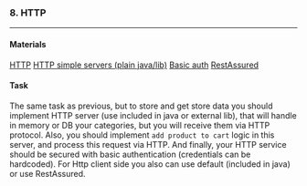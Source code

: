 ### 8. HTTP

----
#### Materials

[HTTP](https://en.wikipedia.org/wiki/Hypertext_Transfer_Protocol)
[HTTP simple servers (plain java/lib)](https://syntaxcorrect.com/Java/5_Ultra_Lightweight_Http_Server_Implementations_in_Java_for_Blazing_Fast_Microservices_APIs_or_Even_Websites)
[Basic auth](https://en.wikipedia.org/wiki/Basic_access_authentication)
[RestAssured](https://rest-assured.io/)
#### Task

The same task as previous, but to store and get store data you should implement HTTP server (use included in java or external lib), 
that will handle in memory or DB your categories, but you will receive them via HTTP protocol.
Also, you should implement `add product to cart` logic in this server, and process this request via HTTP.
And finally, your HTTP service should be secured with basic authentication  (credentials can be hardcoded).
For Http client side you also can use default (included in java) or use RestAssured. 
   
